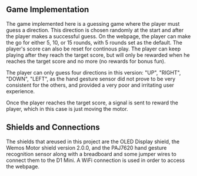 Game Implementation
-------------------

The game implemented here is a guessing game where the player must guess a direction. This direction is chosen randomly at the start and after
the player makes a successful guess. On the webpage, the player can make the go for either 5, 10, or 15 rounds, with 5 rounds set as the default. The player's score can also be reset for continous play. The player can keep playing after they reach the target score, but will only be rewarded when he reaches the target score and no more (no rewards for bonus fun).

The player can only guess four directions in this version: "UP", "RIGHT", "DOWN", "LEFT", as the hand gesture sensor did not prove to be very consistent for the others, and provided a very poor and irritating user experience.

Once the player reaches the target score, a signal is sent to reward the player, which in this case is just moving the motor.

Shields and Connections
-----------------------

The shields that areused in this project are the OLED Display shield, the Wemos Motor shield version 2.0.0, and the PAJ7620 hand gesture recognition sensor along with a breadboard and some jumper wires to connect them to the D1 Mini. A WiFi connection is used in order to access the webpage.
